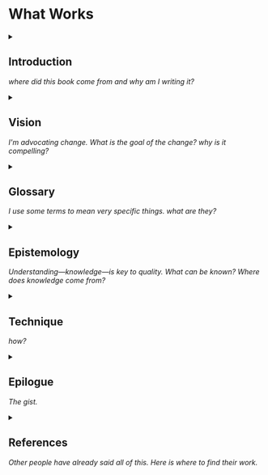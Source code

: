 # What Works

<details>
<summary>

## Introduction

_where did this book come from and why am I writing it?_

</summary>

- I aim to write software that doesn't have any bugs—that does exactly what I intend it to do.
- this book is a list of things I have tried that work
- mostly invented by other people
- some of this stuff has been known for 50+ years

### Advice about software development is contextual. Stay skeptical.

### This is all stuff that has actually worked in practice.

### This book can provide the start of a pattern language for your team.

### If it hurts, backtrack and try something else

### This is all old news

- TDD + the unix philosophy + XP + Christopher Alexander + the _Tao Te Ching_


### TL;DR: it's the Unix philosophy plus TDD (plus algebraic types, where available)

what isn't it? i.e. what have I tried that _hasn't_ worked?
- a lot of OOP: inheritance, active objects
- naive top-down procedural decomp
- pure functional programming
- just thinking harder or being smarter
- ATDD

what haven't I tried in earnest?
- logic programming

### TDD

### The Unix Philosophy

### Algebraic Types

</details>

<details>
<summary>

## Vision

_I'm advocating change. What is the goal of the change? why is it compelling?_

</summary>

### To what end? Quality.

- a quality system is/does what you expect
- "everything that helps is there, and everything that doesn't is left out" (find C.A. quote; this is a paraphrase)
- helps us feel at home, alive, present, comfortable, ourselves
  - we spend more and more of our time using computers. we need this.

### Mental Modeling

the opposite: confusion, feeling like a pinball, anxiety

### The means: Fast Feedback and transparency

When we can see more about what's going on in the system, we can mentally model its inner workings. When we can try things out and observe the result, we can learn what the system does by experimenting with it. The quicker we can do this, the quicker we reach a level of comfort where we experience quality.


### A vision of the future

- a bit disingenuous to call this a vision of the future. I've lived it.

- you come into work Monday morning. Failing test on your workstation reminds you where you left off the previous Friday. You fix the code, and within milliseconds, the test results turn blue-green indicating that all 1500 tests in your project are passing. You notice that, with your fix, there's now a redundant conditional in the code, and you remove it. The steady green of the test results confirms that this was a good idea.
- Backlog-based team standup
    - PM watched (via telemetry) some users apparently get confused by the new account-switching UX. He's going to collaborate with the team's designer for the next hour to work out a fix. He'd like one engineer to be there to give rough estimates of cost as they spitball solutions.
    - A quick conference between you and your pair- you decide that since your current feature is close to done, you will solo on the finishing touches and deploy it to the staging environment while your partner joins the PM and designer. You finish and deploy the code to staging in about 15 minutes (since deploying is just pushing to the main git branch; automation does the rest). You spend the next 45 minutes cleaning up some tech debt in a file you worked on recently.
    - Your pair returns. At this point, it's time for the weekly planning meeting. The PM describes the upcoming features and asks the engineers if they have any initial questions

When you return from the meeting, you notice the team's CI monitor is red! A quick check of the git history confirms that you were the one who pushed last, so after a quick conference with your team it is decided that you will work on fixing the build initially. By inspecting the test output, you quickly discover the problem: the CI server's timezone is set to UTC, but a test you added assumes that the system time will be in your local timezone. You fix the test so it will work reliably no matter in which timezone it's run. You commit and push your changes. The whole process takes about 5 minutes.

- next story you pick up is the one your pairing partner helped define this morning. (it's at the top of the backlog)

### Reflection on the vision

- the point is not to avoid making mistakes, but to catch them quickly (ideally, before users are affected) and reduce risk.

</details>

<details>
<summary>

## Glossary

_I use some terms to mean very specific things. what are they?_

</summary>

### Ways of Categorizing Tests

### Formal Test

### Informal Test

### Automated Test

### Manual Test

### Exploratory Testing

### Unit Test

### System Test

### Fast Test

### Slow Test

### Testing metaphors

- red
- green
- flake
- brittle
- against
- drive
    - in the way that an engine _drives_ a machine. tests provide the motive force
      for development
    - TODO: get a copy of _TDD by example_ and confirm that this is what Kent Beck intended.

### Test Doubles

- double
- dummy
- stub
- spy
- mock
- fake

### Test-Driven Development

### Algebraic Type Systems

- important differences from Java or C-style types
  - no null pointers or null object references
  - union types instead
  - can prove desirable properties of programs
  - check for exhaustive handling of different cases
- Bob Martin warns against embedding null-checking in the type system
  - The warning may be wise if your goal is to minimize changes to code
  - Forcing arguments to be present may complicate testing... but the
    existence of params that are sometimes not used may be
    a design smell! Possible solution: bottom type.

### Computational Process

### The Four Levels of Capability

- data
- computation
- machine
- effect

</details>

<details>
<summary>

## Epistemology

_Understanding—knowledge—is key to quality. What can be known? Where does knowledge come from?_

</summary>

### Inductive and Deductive reasoning

### The scientific method

### Analogy between science and TDD

### Tests as instruments

### Types are Proofs

### What types and tests can and can't do

</details>

<details>
<summary>

## Technique

_how?_

</summary>

<details>
<summary>

## Get Useful Feedback in 400 Milliseconds

</summary>

- tests
- types
- dev environment
- linters
- easier said than done. how do you make tests that fast?
    - you may need to write your own test framework (for now)
    - mock everything? nope.
    - you will need to change how you design.

</details>

## Interface design drives tests; tests drive implementation

## Designing top-down

- input/processing/output (Eric Roberts: _The Art and Science of C_)
- phrase the processing steps as app-agnostic utilities.
- hiding "implementation details" at this level is often detrimental.
- the goal should be to state what the program needs to do as straightforwardly as possible.
  Imagine reading the code aloud to another programmer. Would it help them understand
  how the problem gets solved? Or is it too vague, too high-level to actually explain anything?
  Or too low-level and grubby, so the solution is obscured?

## Limiting call depth

- too many layers make the code hard to follow
- a clear separation between mechanism and policy helps greatly.
  The mechanism code can have several layers of calls without causing readability
  problems, since it will seldom need to be read.

## Bring the language up to meet the problem

- pure top-down design breaks a problem into smaller and smaller pieces until the pieces
  are the fundamental operations of the programming language.
- in practice, I've found that designing _only_ top-down results in the creation of a lot
  of hard-to-understand ad-hoc functions, and, ultimately, duplicative code.
- instead, raise the level of abstraction of the "fundamental operations" so the solution
  is easy to express. In other words, design better mechanisms with which to express your
  policy.

## How to choose a test subject

- choosing a test subject is designing an interface
- adding tests stabilizes the interface (makes it harder to change). plan accordingly.
- design several collaborating parts at the same time?

## Ensuring integration with types

- you can also write a small number of integration tests. Often, just one is enough.

## Separate Computation from Effects

- a.k.a. "separate decisions from dependencies"

## Represent Effects as Values

## Use machines to interleave computation with effects

## Use fakes when the order / number of effects isn't critical

## Types and tests serve orthogonal purposes. Use both.

- when I say "types" I mean algebraic types.

## Use linters to find dead code

- avoid line length limits and other superficial style checks that force code to be asymmetrical.

## Write tests that catch your mistakes

- quote Kent Beck

> Program testing can be quite effective for showing the presence of bugs, but is hopelessly inadequate for showing their absence.
>
> —Edsger Dijkstra

## Ensure that everyone can run the tests

## As you work, run the tests several times per minute

## Remove all obstacles to getting continuous feedback

- obstacles can be psychological or technical

## There are four testing methods that are useful in different situations

- formal vs. informal
- manual vs. automated

## There are two main types of formal automated test

- system vs. unit

## System tests can serve many purposes. Know what yours are for.

- functional
- perf
- load
- stress
- recovery
- ...

## Testability is Worth Designing For

- geepaw calls this "the driven premise"

## There are five kinds of test doubles

- dummy, stub, spy, mock, fake

## There are two schools of thought about test driven development

- london vs. detroit

## There are two approaches to writing assertions

- state-based vs. message-based

## [Design] Separate Computation from Effects

## There are three kinds of code

- computation / pure functions
  - what a Turing Machine can compute
- suspendable machines
  - a Turing machine runs until it is "done". A suspendable machine can be observed and fiddled with as it computes.
  - can change state (within the OS process)
  - no one talks about these for some reason. people talk about state machines, which are a particular kind of suspendable machine.
  - cite Parnas
  - an OS process is a suspendable machine
- procedures
  - affect process-external state

## Judge code by consilience

- does it harmonize with the user's needs and expectations?
- can the programmers who will maintain it understand how it works? Can they add features to it without adding bugs?
- does it work well with the machine?
  - e.g. memory locality in row-oriented vs. column oriented layouts, arrays vs. linked lists. Arrays (copied on write) may be faster even when immutability is to be maintained. Profile before optimizing!

## A program is a theory about how to solve a problem

## Design interfaces, refactor implementations

## Review process, not just code

## Preserve immutability by copying on write

## [Testing] Keep test suites flat

## [Design] Keep the call graph flat

## [Testing] Start with the edges

- a.k.a. thorns around the gold

## [Testing] Control your experiments

- a.k.a. set up for success

## [Testing] Distrust test coverage measurements

## [Style] Make similar things look the same so important differences stand out

- your linter may fight you

## [Refactoring] Use the Flocking Rules to refactor toward symmetry

## When to use exceptions vs. error returns

## Algebraic properties of contracts

## Shallow Hierarchies

## Representing effects as data

## [Testing] Use tests to learn about your testing tools

 - use tests to discover what you don’t know by first writing the thing you do know.

## [Types] Make Illegal States Unrepresentable

## [Types] Make Equivalent States Identical

## [Types] Parse, Don't Validate

</details>

<details>
<summary>

## Epilogue

_The gist._

</summary>

> The ancient Masters were profound and subtle.<br/>
> Their wisdom was unfathomable.<br/>
> There is no way to describe it;<br/>
> all we can describe is their appearance.<br/>
>
> They were careful<br/>
> as someone crossing an iced-over stream.<br/>
> Alert as a warrior in enemy territory.<br/>
> Courteous as a guest.<br/>
> Fluid as melting ice.<br/>
> Shapable as a block of wood.<br/>
> Receptive as a valley.<br/>
> Clear as a glass of water.<br/>
>
> Do you have the patience to wait<br/>
> till your mud settles and the water is clear?<br/>
> Can you remain unmoving<br/>
> till the right action arises by itself?<br/>
>
> The Master doesn't seek fulfillment.<br/>
> Not seeking, not expecting,<br/>
> she is present, and can welcome all things.<br/>

> In pursuit of knowledge,<br/>
> every day something is added.<br/>
> In the practice of the Tao,<br/>
> every day something is dropped.<br/>
> Less and less do you need to force things,<br/>
> until finally you arrive at non-action.<br/>
> When nothing is [being] done,<br/>
> nothing is left undone.<br/>

> Act without doing;<br/>
> work without effort.<br/>
> Think of the small as large<br/>
> and the few as many.<br/>
> Confront the difficult<br/>
> while it is still easy;<br/>
> accomplish the great task<br/>
> by a series of small acts.<br/>
>
> The Master never reaches for the great;<br/>
> thus she achieves greatness.<br/>
> When she runs into a difficulty,<br/>
> she stops and gives herself to it.<br/>
> She doesn't cling to her own comfort;<br/>
> thus problems are no problem for her.<br/>
>
> What is rooted is easy to nourish.<br/>
> What is recent is easy to correct.<br/>
> What is brittle is easy to break.<br/>
> What is small is easy to scatter.<br/>
>
> Prevent trouble before it arises.<br/>
> Put things in order before they exist.<br/>
> The giant pine tree<br/>
> grows from a tiny sprout.<br/>
> The journey of a thousand miles<br/>
> starts from beneath your feet.<br/>
>
> Rushing into action, you fail.<br/>
> Trying to grasp things, you lose them.<br/>
> Forcing a project to completion,<br/>
> you ruin what was almost ripe.<br/>
>
> Therefore the Master takes action<br/>
> by letting things take their course.<br/>
> He remains as calm<br/>
> at the end as at the beginning.<br/>

> When he makes a mistake, he realizes it.<br/>
> Having realized it, he admits it.<br/>
> Having admitted it, he corrects it.<br/>
> He considers those who point out his faults<br/>
> as his most benevolent teachers.<br/>
> He thinks of his enemy<br/>
> as the shadow that he himself casts.<br/>

> The ancient Masters<br/>
> didn't try to educate the people,<br/>
> but kindly taught them to not-know.<br/>
>
> When they think that they know the answers,<br/>
> people are difficult to guide.<br/>
> When they know that they don't know,<br/>
> people can find their own way.<br/>

> If a country is governed wisely,<br/>
> its inhabitants will be content.<br/>
> They enjoy the labor of their hands<br/>
> and don't waste time inventing<br/>
> labor-saving machines.<br/>
> Since they dearly love their homes,<br/>
> they aren't interested in travel.<br/>
> There may be a few wagons and boats,<br/>
> but these don't go anywhere.<br/>
> There may be an arsenal of weapons,<br/>
> but nobody ever uses them.<br/>
> People enjoy their food,<br/>
> take pleasure in being with their families,<br/>
> spend weekends working in their gardens,<br/>
> delight in the doings of the neighborhood.<br/>
> And even though the next country is so close<br/>
> that people can hear its roosters crowing and its dogs barking,<br/>
> they are content to die of old age<br/>
> without ever having gone to see it.<br/>
>
> —_Tao Te Ching_, trans. Stephen Mitchell

</details>

<details>
<summary>

## References

_Other people have already said all of this. Here is where to find their work._

</summary>

- Eric S. Roberts: _The Art and Science of C_. Addison-Wesley, 1995.
- Alexis King: "Parse, Don't Validate". Personal blog, 2019. https://lexi-lambda.github.io/blog/2019/11/05/parse-don-t-validate/
- Matt Parker: “TDD: The Bad Parts” (video)
- Gary Bernhardt: “Boundaries” (video)
- Gary Bernhardt: “Fast Test, Slow Test” (video)
- [Christopher Alexander: The Timeless Way of Building (book)][Alexander1]
- [Christopher Alexander: The Nature of Order (book)][Alexander2]
- [Kent Beck: Extreme Programming Explained, 2nd ed (book)][Beck1]
- [Fred Brooks: The Mythical Man-Month (book)][Brooks1]
- [Robert M. Pirsig: Zen and the Art of Motorcycle Maintenance (book)][Pirsig1]
- [Sandi Metz and Katrina Owen: 99 bottles of OOP (e-book)][Metz1]
- [Eric S. Raymond: The Art of Unix Programming (html book)][Raymond1]
- David Parnas: "On the criteria to be used in decomposing systems into modules" (pdf paper)
- Michael Nygard: “Uncoupling” (video)
- Tony Hoare: "The Emperor's Old Clothes" (pdf)
- Ben Moseley and Peter Marks: “Out of the Tar Pit” (pdf)
- Gary Bernhardt: “Test Isolation Is About Avoiding Mocks” (html blog post)
- Jim Coplien: “Why Most Unit Testing is Waste” (pdf)
- Stephen Mitchell (translator): Tao Te Ching (book)

</details>
